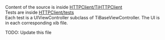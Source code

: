 Content of the source is inside [HTTPClient/TiHTTPClient](https://github.com/pec1985/TiHTTPClient/tree/master/HTTPClient/TiHTTPClient)  
Tests are inside [HTTPClient/tests](https://github.com/pec1985/TiHTTPClient/tree/master/HTTPClient/tests)  
Each test is a UIViewController subclass of TiBaseViewController. The UI is in each corresponding xib file.

TODO: Update this file